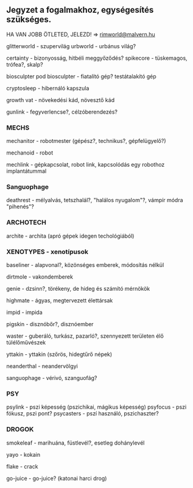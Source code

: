 ## Jegyzet a fogalmakhoz, egységesítés szükséges.

HA VAN JOBB ÖTLETED, JELEZD! => rimworld@malvern.hu

glitterworld - szupervilág
urbworld - urbánus világ?

certainty - bizonyosság, hitbéli meggyőződés?
spikecore - tüskemagos, trófea?, skalp?

biosculpter pod
biosculpter - fiatalító gép? testátalakító gép

cryptosleep - hibernáló kapszula

growth vat - növekedési kád, növesztő kád

gunlink - fegyverlencse?, célzóberendezés?

### MECHS

mechanitor - robotmester (gépész?, technikus?, gépfelügyelő?)

mechanoid - robot

mechlink - gépkapcsolat, robot link, kapcsolódás egy robothoz implantátummal

### Sanguophage

deathrest - mélyalvás, tetszhalál?, "halálos nyugalom"?, vámpír módra "pihenés"?


### ARCHOTECH

archite - archita (apró gépek idegen techológiából)

### XENOTYPES - xenotípusok

baseliner - alapvonal?, közönséges emberek, módosítás nélkül

dirtmole - vakondemberek

genie - dzsinn?, törékeny, de hideg és számító mérnökök

highmate - ágyas, megtervezett élettársak

impid - impida

pigskin - disznóbőr?, disznóember

waster - guberáló, turkász, pazarló?, szennyezett területen élő túlélőművészek

yttakin - yttakin (szőrös, hidegtűrő népek)

neanderthal - neandervölgyi

sanguophage - vérivó, szanguofág?


### PSY

psylink - pszi képesség (pszichikai, mágikus képesség)
psyfocus - pszi fókusz, pszi pont? 
psycasters - pszí használó, pszichaszter?

### DROGOK

smokeleaf - marihuána, füstlevél?, esetleg dohánylevél

yayo - kokain

flake - crack

go-juice - go-juice? (katonai harci drog)
